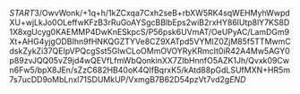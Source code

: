 $START$3/OwvWonk/+1q+h/1kZCxqa7Cxh2seB+rbXW5RK4sqWEHMyhWwpdXU+wjLkJo0OLeffwKFzB3rRuGoAYSgcBBlbEps2wiB2rxHY86lUtp8lY7KS8D1X8xgUcyg0KAEMMP4DwKnESkpcS/P56psk6UVmAT/OeUPyAC/LamDGm9Xt+AHG4yjgODBIhn9fHNKQGZTYVe8CZ9XATpd5VYMIZ0ZjM85f5TTMwmCdskZykZi37QEIpVPQcgSst5GlwCLoOMmOVOYRyKRmcIt0iR42A4Mw5AGY0p89zvJQQ05vZ9jd4wQEVfLfmWbQonkinXX7ZIbHnnfO5AZK1Jh/Qvxk09Cwn6Fw5/bpX8JEn/sZzC682HB40oK4QIfBqrxK5/kAtd88pGdLSUfMXN+HR5m7s7ucDD9oMbLnxl71SDUMkUP/VxmgB7B62D54pzVt7vd2g$END$